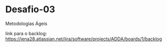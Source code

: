 # Desafio-03
Metodologias Ágeis

link para o backlog:
https://jena28.atlassian.net/jira/software/projects/ADDA/boards/1/backlog
